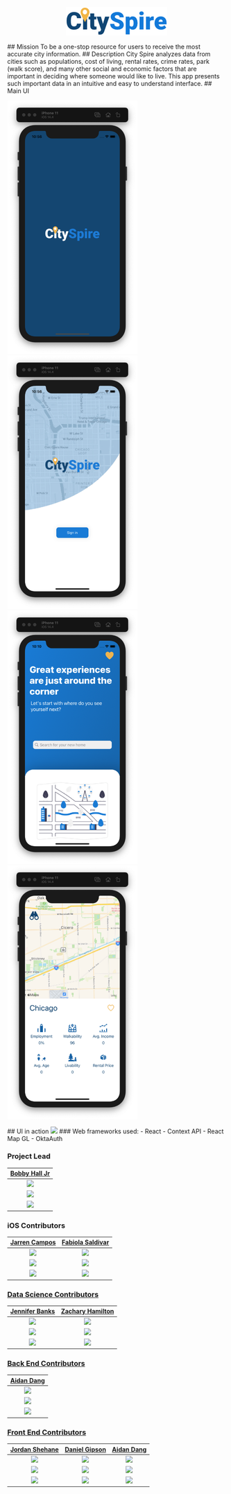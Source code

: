 <p align="center">
  <img src="https://github.com/FabiolaSaga/GOL/blob/main/CitySpireLogo-Dark.png">
</p>
## Mission
To be a one-stop resource for users to receive the most accurate city information.
## Description
City Spire analyzes data from cities such as populations, cost of living, rental rates, crime rates, park (walk score), and many other social and economic factors that are important in deciding where someone would like to live. This app presents such important data in an intuitive and easy to understand interface.
## Main UI
<p float="left">
  <img src="https://github.com/FabiolaSaga/GOL/blob/main/LaunchScreen.png" width="300" />
  <img src="https://github.com/FabiolaSaga/GOL/blob/main/Login.png" width="300" /> 
  <img src="https://github.com/FabiolaSaga/GOL/blob/main/Search.png" width="300" />
  <img src="https://github.com/FabiolaSaga/GOL/blob/main/Map.png" width="300" />
</p>
## UI in action
<img src="https://github.com/FabiolaSaga/GOL/blob/main/UI.gif" width="350" />
### Web frameworks used:
- React
- Context API
- React Map GL
- OktaAuth

### Project Lead
|                                                      [Bobby Hall Jr](https://github.com/bobbyhalljr)                                                      |
| :-----------------------------------------------------------------------------------------------------------------------------------------: |
| [<img src="https://avatars.githubusercontent.com/u/29504858?s=400&v=4" width = "150" />](https://github.com/bobbyhalljr) |
|                                [<img src="https://github.com/favicon.ico" width="15"> ](https://github.com/bobbyhalljr)                                |
|                [ <img src="https://static.licdn.com/sc/h/al2o9zrvru7aqj8e1x2rzsrca" width="15"> ](https://www.linkedin.com/in/bobbyhalljr/)                | 
### iOS Contributors
|                                                      [Jarren Campos](https://github.com/jarrencampos)                                                      |                                                       [Fabiola Saldivar](https://github.com/FabiolaSaga)                                                     
| :-----------------------------------------------------------------------------------------------------------------------------------------: | :-------------------------------------------------------------------------------------------------------------------------------------------: |
| [<img src="https://avatars.githubusercontent.com/u/57583547?s=400&u=bed4c66a1e346bbfb6a09616b2c716d3833a6e55&v=4" width = "150" />](https://github.com/jarrencampos) | [<img src="https://avatars.githubusercontent.com/u/35746731?s=400&u=5f68d9c3808b46b4ac25f0abe01e68bf360e91f6&v=4" width = "150" />](https://github.com/FabiolaSaga) | 
|                                [<img src="https://github.com/favicon.ico" width="15"> ](https://github.com/jarrencampos)                                |                            [<img src="https://github.com/favicon.ico" width="15"> ](https://github.com/FabiolaSaga)                             |                            
|                [ <img src="https://static.licdn.com/sc/h/al2o9zrvru7aqj8e1x2rzsrca" width="15"> ](https://www.linkedin.com/in/jarrencampos/)                |                 [ <img src="https://static.licdn.com/sc/h/al2o9zrvru7aqj8e1x2rzsrca" width="15"> ](https://www.linkedin.com/in/fabiolasaga/)                 |           
### [Data Science Contributors](https://github.com/Lambda-School-Labs/cityspire-ds-h)
|                                                      [Jennifer Banks](https://github.com/JenBanks8585)                                                      |                                                       [Zachary Hamilton](https://github.com/zachary-hamilton)                                                     
| :-----------------------------------------------------------------------------------------------------------------------------------------: | :-------------------------------------------------------------------------------------------------------------------------------------------: |
| [<img src="https://avatars.githubusercontent.com/u/59672512?s=400&u=d86b9369f4a61d757cde9181dc2561a4393be225&v=4" width = "150" />](https://github.com/JenBanks8585) | [<img src="https://avatars.githubusercontent.com/u/57552986?s=400&u=929fc46fb460a9d60e8d5f1172cf2fa76e876953&v=4" width = "150" />](https://github.com/zachary-hamilton) | 
|                                [<img src="https://github.com/favicon.ico" width="15"> ](https://github.com/JenBanks8585)                                |                            [<img src="https://github.com/favicon.ico" width="15"> ](https://github.com/zachary-hamilton)                             |                            
|                [ <img src="https://static.licdn.com/sc/h/al2o9zrvru7aqj8e1x2rzsrca" width="15"> ](https://www.linkedin.com/in/jenniferobanks/)                |                 [ <img src="https://static.licdn.com/sc/h/al2o9zrvru7aqj8e1x2rzsrca" width="15"> ](https://www.linkedin.com/in/zacharyleehamilton/)                 |    
### [Back End Contributors](https://github.com/Lambda-School-Labs/cityspire-be-h)
|                                                      [Aidan Dang](https://github.com/aidandang)                                                      |
| :-----------------------------------------------------------------------------------------------------------------------------------------: |
| [<img src="https://avatars.githubusercontent.com/u/59453200?s=400&u=b63fe7ed29d4cc93a650433585d987c635f59b20&v=4" width = "150" />](https://github.com/aidandang) |
|                                [<img src="https://github.com/favicon.ico" width="15"> ](https://github.com/aidandang)                                |
|                [ <img src="https://static.licdn.com/sc/h/al2o9zrvru7aqj8e1x2rzsrca" width="15"> ](https://www.linkedin.com/in/aidandang/)                | 
### [Front End Contributors](https://github.com/Lambda-School-Labs/cityspire-fe-h)    
|                                                      [Jordan Shehane](https://github.com/0neMiss)                                                      |                                                       [Daniel Gipson](https://github.com/dannygipson95)                                      |                                                       [Aidan Dang](https://github.com/aidandang)                                                                
| :-----------------------------------------------------------------------------------------------------------------------------------------: | :-------------------------------------------------------------------------------------------------------------------------------------------: | :-------------------------------------------------------------------------------------------------------------------------------------------: |
| [<img src="https://avatars.githubusercontent.com/u/56180519?s=400&u=eaf65cab8a744dc23806afb0cd6458d74dd76721&v=4" width = "150" />](https://github.com/0neMiss) | [<img src="https://avatars.githubusercontent.com/u/63303612?s=400&u=e2ad2ebb68dd3d625fb0fe5a53fba48ec633dc31&v=4" width = "150" />](https://github.com/dannygipson95) | [<img src="https://avatars.githubusercontent.com/u/59453200?s=400&u=b63fe7ed29d4cc93a650433585d987c635f59b20&v=4" width = "150" />](https://github.com/aidandang) |
|                                [<img src="https://github.com/favicon.ico" width="15"> ](https://github.com/0neMiss)                                |                            [<img src="https://github.com/favicon.ico" width="15"> ](https://github.com/dannygipson95)                             |                            [<img src="https://github.com/favicon.ico" width="15"> ](https://github.com/aidandang)                             |                              
|                [ <img src="https://static.licdn.com/sc/h/al2o9zrvru7aqj8e1x2rzsrca" width="15"> ](https://www.linkedin.com/in/jordan-shehane-b2807a196/)                |                 [ <img src="https://static.licdn.com/sc/h/al2o9zrvru7aqj8e1x2rzsrca" width="15"> ](https://www.linkedin.com/in/daniel-gipson/)                 |                 [ <img src="https://static.licdn.com/sc/h/al2o9zrvru7aqj8e1x2rzsrca" width="15"> ](https://www.linkedin.com/in/aidandang/)                 |    